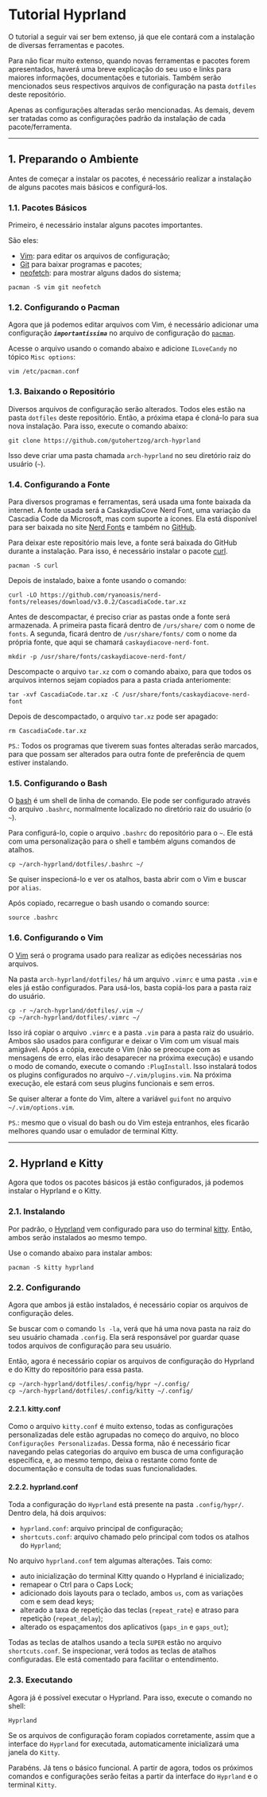 # Tutorial Hyprland #

O tutorial a seguir vai ser bem extenso, já que ele contará com a instalação de diversas ferramentas e pacotes.

Para não ficar muito extenso, quando novas ferramentas e pacotes forem apresentados, haverá uma breve explicação do seu uso e links para maiores informações, documentações e tutoriais. Também serão mencionados seus respectivos arquivos de configuração na pasta `dotfiles` deste repositório.

Apenas as configurações alteradas serão mencionadas. As demais, devem ser tratadas como as configurações padrão da instalação de cada pacote/ferramenta.

- - - -
## 1. Preparando o Ambiente ##
Antes de começar a instalar os pacotes, é necessário realizar a instalação de alguns pacotes mais básicos e configurá-los.

### 1.1. Pacotes Básicos ###
Primeiro, é necessário instalar alguns pacotes importantes.

São eles:
- [Vim](https://wiki.archlinux.org/title/vim): para editar os arquivos de configuração;
- [Git](https://wiki.archlinux.org/title/git) para baixar programas e pacotes;
- [neofetch](https://linuxnightly.com/neofetch-command-in-linux/): para mostrar alguns dados do sistema;
```shell
pacman -S vim git neofetch
```

### 1.2. Configurando o Pacman ###
Agora que já podemos editar arquivos com Vim, é necessário adicionar uma configuração ***`importantíssima`*** no arquivo de configuração do [`pacman`](https://wiki.archlinux.org/title/pacman).

Acesse o arquivo usando o comando abaixo e adicione `ILoveCandy` no tópico `Misc options`:
```shell
vim /etc/pacman.conf
```

### 1.3. Baixando o Repositório ###
Diversos arquivos de configuração serão alterados. Todos eles estão na pasta `dotfiles` deste repositório. Então, a próxima etapa é cloná-lo para sua nova instalação. Para isso, execute o comando abaixo:
```shell
git clone https://github.com/gutohertzog/arch-hyprland
```

Isso deve criar uma pasta chamada `arch-hyprland` no seu diretório raiz do usuário (`~`).

### 1.4. Configurando a Fonte ###
Para diversos programas e ferramentas, será usada uma fonte baixada da internet. A fonte usada será a CaskaydiaCove Nerd Font, uma variação da Cascadia Code da Microsoft, mas com suporte a ícones. Ela está disponível para ser baixada no site [Nerd Fonts](https://www.nerdfonts.com) e também no [GitHub](https://github.com/ryanoasis/nerd-fonts/releases/).

Para deixar este repositório mais leve, a fonte será baixada do GitHub durante a instalação. Para isso, é necessário instalar o pacote [curl](https://wiki.archlinux.org/title/CURL).
```shell
pacman -S curl
```

Depois de instalado, baixe a fonte usando o comando:
```shell
curl -LO https://github.com/ryanoasis/nerd-fonts/releases/download/v3.0.2/CascadiaCode.tar.xz
```

Antes de descompactar, é preciso criar as pastas onde a fonte será armazenada. A primeira pasta ficará dentro de `/urs/share/` com o nome de `fonts`. A segunda, ficará dentro de `/usr/share/fonts/` com o nome da própria fonte, que aqui se chamará `caskaydiacove-nerd-font`.
```shell
mkdir -p /usr/share/fonts/caskaydiacove-nerd-font/
```

Descompacte o arquivo `tar.xz` com o comando abaixo, para que todos os arquivos internos sejam copiados para a pasta criada anteriomente:
```shell
tar -xvf CascadiaCode.tar.xz -C /usr/share/fonts/caskaydiacove-nerd-font
```

Depois de descompactado, o arquivo `tar.xz` pode ser apagado:
```shell
rm CascadiaCode.tar.xz
```

`PS`.: Todos os programas que tiverem suas fontes alteradas serão marcados, para que possam ser alterados para outra fonte de preferência de quem estiver instalando.

### 1.5. Configurando o Bash ###
O [bash](https://wiki.archlinux.org/title/bash) é um shell de linha de comando. Ele pode ser configurado através do arquivo `.bashrc`, normalmente localizado no diretório raiz do usuário (o `~`).

Para configurá-lo, copie o arquivo `.bashrc` do repositório para o `~`. Ele está com uma personalização para o shell e também alguns comandos de atalhos.
```shell
cp ~/arch-hyprland/dotfiles/.bashrc ~/
```

Se quiser inspecioná-lo e ver os atalhos, basta abrir com o Vim e buscar por `alias`.

Após copiado, recarregue o bash usando o comando source:
```shell
source .bashrc
```

### 1.6. Configurando o Vim ###
O [Vim](https://www.freecodecamp.org/news/vim-beginners-guide/) será o programa usado para realizar as edições necessárias nos arquivos.

Na pasta `arch-hyprland/dotfiles/` há um arquivo `.vimrc` e uma pasta `.vim` e eles já estão configurados. Para usá-los, basta copiá-los para a pasta raiz do usuário.
```shell
cp -r ~/arch-hyprland/dotfiles/.vim ~/
cp ~/arch-hyprland/dotfiles/.vimrc ~/
```

Isso irá copiar o arquivo `.vimrc` e a pasta `.vim` para a pasta raiz do usuário. Ambos são usados para configurar e deixar o Vim com um visual mais amigável. Após a cópia, execute o Vim (não se preocupe com as mensagens de erro, elas irão desaparecer na próxima execução) e usando o modo de comando, execute o comando `:PlugInstall`. Isso instalará todos os plugins configurados no arquivo `~/.vim/plugins.vim`. Na próxima execução, ele estará com seus plugins funcionais e sem erros.

Se quiser alterar a fonte do Vim, altere a variável `guifont` no arquivo `~/.vim/options.vim`.

`PS`.: mesmo que o visual do bash ou do Vim esteja entranhos, eles ficarão melhores quando usar o emulador de terminal Kitty.

- - - -
## 2. Hyprland e Kitty ##
Agora que todos os pacotes básicos já estão configurados, já podemos instalar o Hyprland e o Kitty.

### 2.1. Instalando ###
Por padrão, o [Hyprland](https://hyprland.org/) vem configurado para uso do terminal [kitty](https://sw.kovidgoyal.net/kitty/). Então, ambos serão instalados ao mesmo tempo.

Use o comando abaixo para instalar ambos:
```shell
pacman -S kitty hyprland
```

### 2.2. Configurando ###
Agora que ambos já estão instalados, é necessário copiar os arquivos de configuração deles.

Se buscar com o comando `ls -la`, verá que há uma nova pasta na raiz do seu usuário chamada `.config`. Ela será responsável por guardar quase todos arquivos de configuração para seu usuário.

Então, agora é necessário copiar os arquivos de configuração do Hyprland e do Kitty do repositório para essa pasta.
```shell
cp ~/arch-hyprland/dotfiles/.config/hypr ~/.config/
cp ~/arch-hyprland/dotfiles/.config/kitty ~/.config/
```

#### 2.2.1. kitty.conf ####
Como o arquivo `kitty.conf` é muito extenso, todas as configurações personalizadas dele estão agrupadas no começo do arquivo, no bloco `Configurações Personalizadas`. Dessa forma, não é necessário ficar navegando pelas categorias do arquivo em busca de uma configuração específica, e, ao mesmo tempo, deixa o restante como fonte de documentação e consulta de todas suas funcionalidades.

#### 2.2.2. hyprland.conf ####
Toda a configuração do `Hyprland` está presente na pasta `.config/hypr/`. Dentro dela, há dois arquivos:
* `hyprland.conf`: arquivo principal de configuração;
* `shortcuts.conf`: arquivo chamado pelo principal com todos os atalhos do `Hyprland`;

No arquivo `hyprland.conf` tem algumas alterações. Tais como:
- auto inicialização do terminal Kitty quando o Hyprland é inicializado;
- remapear o Ctrl para o Caps Lock;
- adicionado dois layouts para o teclado, ambos `us`, com as variações com e sem dead keys;
- alterado a taxa de repetição das teclas (`repeat_rate`) e atraso para repetição (`repeat_delay`);
- alterado os espaçamentos dos aplicativos (`gaps_in` e `gaps_out`);

Todas as teclas de atalhos usando a tecla `SUPER` estão no arquivo `shortcuts.conf`. Se inspecionar, verá todos as teclas de atalhos configuradas. Ele está comentado para facilitar o entendimento.

### 2.3. Executando ###
Agora já é possível executar o Hyprland. Para isso, execute o comando no shell:
```shell
Hyprland
```

Se os arquivos de configuração foram copiados corretamente, assim que a interface do `Hyprland` for executada, automaticamente inicializará uma janela do `Kitty`.

Parabéns. Já tens o básico funcional. A partir de agora, todos os próximos comandos e configurações serão feitas a partir da interface do `Hyprland` e o terminal `Kitty`.

